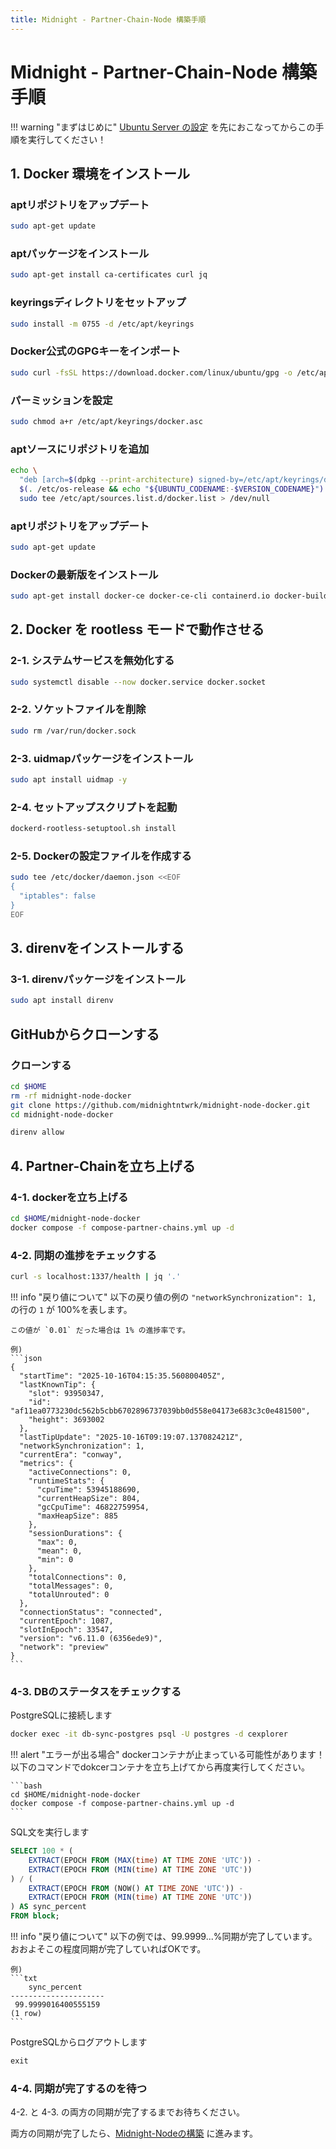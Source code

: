 ```yaml
---
title: Midnight - Partner-Chain-Node 構築手順
---
```


# Midnight - Partner-Chain-Node 構築手順


!!! warning "まずはじめに"
    [Ubuntu Server の設定](../cardano-node/01-ubuntu-server-setup.md) を先におこなってからこの手順を実行してください！


## 1. Docker 環境をインストール

### aptリポジトリをアップデート
```bash
sudo apt-get update
```

### aptパッケージをインストール
```bash
sudo apt-get install ca-certificates curl jq
```

### keyringsディレクトリをセットアップ
```bash
sudo install -m 0755 -d /etc/apt/keyrings
```

### Docker公式のGPGキーをインポート
```bash
sudo curl -fsSL https://download.docker.com/linux/ubuntu/gpg -o /etc/apt/keyrings/docker.asc
```

### パーミッションを設定
```bash
sudo chmod a+r /etc/apt/keyrings/docker.asc
```

### aptソースにリポジトリを追加
```bash
echo \
  "deb [arch=$(dpkg --print-architecture) signed-by=/etc/apt/keyrings/docker.asc] https://download.docker.com/linux/ubuntu \
  $(. /etc/os-release && echo "${UBUNTU_CODENAME:-$VERSION_CODENAME}") stable" | \
  sudo tee /etc/apt/sources.list.d/docker.list > /dev/null
```

### aptリポジトリをアップデート
```bash
sudo apt-get update
```

### Dockerの最新版をインストール
```bash
sudo apt-get install docker-ce docker-ce-cli containerd.io docker-buildx-plugin docker-compose-plugin
```


## 2. Docker を rootless モードで動作させる

### 2-1. システムサービスを無効化する
```bash
sudo systemctl disable --now docker.service docker.socket
```

### 2-2. ソケットファイルを削除
```bash
sudo rm /var/run/docker.sock
```

### 2-3. uidmapパッケージをインストール
```bash
sudo apt install uidmap -y
```

### 2-4. セットアップスクリプトを起動
```bash
dockerd-rootless-setuptool.sh install
```

### 2-5. Dockerの設定ファイルを作成する
```bash
sudo tee /etc/docker/daemon.json <<EOF
{
  "iptables": false
}
EOF
```


## 3. direnvをインストールする

### 3-1. direnvパッケージをインストール
```bash
sudo apt install direnv
```

## GitHubからクローンする

### クローンする

```bash
cd $HOME
rm -rf midnight-node-docker
git clone https://github.com/midnightntwrk/midnight-node-docker.git
cd midnight-node-docker
```

```bash
direnv allow
```


## 4. Partner-Chainを立ち上げる

### 4-1. dockerを立ち上げる
```bash
cd $HOME/midnight-node-docker
docker compose -f compose-partner-chains.yml up -d
```


### 4-2. 同期の進捗をチェックする
```bash
curl -s localhost:1337/health | jq '.'
```

!!! info "戻り値について"
    以下の戻り値の例の `"networkSynchronization": 1,` の行の `1` が 100%を表します。
    
    この値が `0.01` だった場合は 1% の進捗率です。

    例)
    ```json
    {
      "startTime": "2025-10-16T04:15:35.560800405Z",
      "lastKnownTip": {
        "slot": 93950347,
        "id": "af11ea0773230dc562b5cbb6702896737039bb0d558e04173e683c3c0e481500",
        "height": 3693002
      },
      "lastTipUpdate": "2025-10-16T09:19:07.137082421Z",
      "networkSynchronization": 1,
      "currentEra": "conway",
      "metrics": {
        "activeConnections": 0,
        "runtimeStats": {
          "cpuTime": 53945188690,
          "currentHeapSize": 804,
          "gcCpuTime": 46822759954,
          "maxHeapSize": 885
        },
        "sessionDurations": {
          "max": 0,
          "mean": 0,
          "min": 0
        },
        "totalConnections": 0,
        "totalMessages": 0,
        "totalUnrouted": 0
      },
      "connectionStatus": "connected",
      "currentEpoch": 1087,
      "slotInEpoch": 33547,
      "version": "v6.11.0 (6356ede9)",
      "network": "preview"
    }
    ```


### 4-3. DBのステータスをチェックする

PostgreSQLに接続します

```bash
docker exec -it db-sync-postgres psql -U postgres -d cexplorer
```

!!! alert "エラーが出る場合"
    dockerコンテナが止まっている可能性があります！
    以下のコマンドでdokcerコンテナを立ち上げてから再度実行してください。

    ```bash
    cd $HOME/midnight-node-docker
    docker compose -f compose-partner-chains.yml up -d
    ```


SQL文を実行します

```sql
SELECT 100 * (
    EXTRACT(EPOCH FROM (MAX(time) AT TIME ZONE 'UTC')) -
    EXTRACT(EPOCH FROM (MIN(time) AT TIME ZONE 'UTC'))
) / (
    EXTRACT(EPOCH FROM (NOW() AT TIME ZONE 'UTC')) -
    EXTRACT(EPOCH FROM (MIN(time) AT TIME ZONE 'UTC'))
) AS sync_percent
FROM block;
```

!!! info "戻り値について"
    以下の例では、99.9999...%同期が完了しています。
    おおよそこの程度同期が完了していればOKです。

    例)
    ```txt
        sync_percent     
    ---------------------
     99.9999016400555159
    (1 row)
    ```

PostgreSQLからログアウトします

```sql
exit
```


### 4-4. 同期が完了するのを待つ

4-2. と 4-3. の両方の同期が完了するまでお待ちください。

両方の同期が完了したら、[Midnight-Nodeの構築](./12-midnight-node.md) に進みます。

